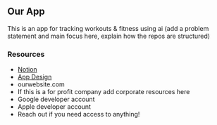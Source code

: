 ## Our App
This is an app for tracking workouts & fitness using ai (add a problem statement and main focus here, explain how the repos are structured)

### Resources
- [Notion](https://www.notion.so/fitness-app-ai/invite/b78647a07e974b79b77950567932ff80faedbaee)
- [App Design](https://www.figma.com/file/jPe3q2JuKZ8OXQ95C6ykkE/AI-Workout-App?type=design&node-id=0%3A1&mode=design&t=qKO4rWjWScUBGhEh-1)
- ourwebsite.com
- If this is a for profit company add corporate resources here
- Google developer account
- Apple developer account
- Reach out if you need access to anything!

<!--

**Here are some ideas to get you started:**

🙋‍♀️ A short introduction - what is your organization all about?
🌈 Contribution guidelines - how can the community get involved?
👩‍💻 Useful resources - where can the community find your docs? Is there anything else the community should know?
🍿 Fun facts - what does your team eat for breakfast?
🧙 Remember, you can do mighty things with the power of [Markdown](https://docs.github.com/github/writing-on-github/getting-started-with-writing-and-formatting-on-github/basic-writing-and-formatting-syntax)
-->
